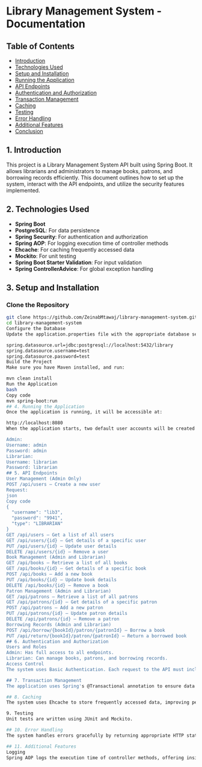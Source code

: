 # Library Management System - Documentation

## Table of Contents
- [Introduction](#1-introduction)
- [Technologies Used](#2-technologies-used)
- [Setup and Installation](#3-setup-and-installation)
- [Running the Application](#4-running-the-application)
- [API Endpoints](#5-api-endpoints)
- [Authentication and Authorization](#6-authentication-and-authorization)
- [Transaction Management](#7-transaction-management)
- [Caching](#8-caching)
- [Testing](#9-testing)
- [Error Handling](#10-error-handling)
- [Additional Features](#11-additional-features)
- [Conclusion](#conclusion)

## 1. Introduction
This project is a Library Management System API built using Spring Boot. It allows librarians and administrators to manage books, patrons, and borrowing records efficiently. This document outlines how to set up the system, interact with the API endpoints, and utilize the security features implemented.

## 2. Technologies Used
- **Spring Boot**
- **PostgreSQL**: For data persistence
- **Spring Security**: For authentication and authorization
- **Spring AOP**: For logging execution time of controller methods
- **Ehcache**: For caching frequently accessed data
- **Mockito**: For unit testing
- **Spring Boot Starter Validation**: For input validation
- **Spring ControllerAdvice**: For global exception handling

## 3. Setup and Installation

### Clone the Repository
```bash
git clone https://github.com/ZeinabMtawaj/library-management-system.git
cd library-management-system
Configure the Database
Update the application.properties file with the appropriate database settings:

spring.datasource.url=jdbc:postgresql://localhost:5432/library
spring.datasource.username=test
spring.datasource.password=test
Build the Project
Make sure you have Maven installed, and run:

mvn clean install
Run the Application
bash
Copy code
mvn spring-boot:run
## 4. Running the Application
Once the application is running, it will be accessible at:

http://localhost:8080
When the application starts, two default user accounts will be created if they weren't already present:

Admin:
Username: admin
Password: admin
Librarian:
Username: librarian
Password: librarian
## 5. API Endpoints
User Management (Admin Only)
POST /api/users – Create a new user
Request:
json
Copy code
{
  "username": "lib3",
  "password": "9941",
  "type": "LIBRARIAN"
}
GET /api/users – Get a list of all users
GET /api/users/{id} – Get details of a specific user
PUT /api/users/{id} – Update user details
DELETE /api/users/{id} – Remove a user
Book Management (Admin and Librarian)
GET /api/books – Retrieve a list of all books
GET /api/books/{id} – Get details of a specific book
POST /api/books – Add a new book
PUT /api/books/{id} – Update book details
DELETE /api/books/{id} – Remove a book
Patron Management (Admin and Librarian)
GET /api/patrons – Retrieve a list of all patrons
GET /api/patrons/{id} – Get details of a specific patron
POST /api/patrons – Add a new patron
PUT /api/patrons/{id} – Update patron details
DELETE /api/patrons/{id} – Remove a patron
Borrowing Records (Admin and Librarian)
POST /api/borrow/{bookId}/patron/{patronId} – Borrow a book
PUT /api/return/{bookId}/patron/{patronId} – Return a borrowed book
## 6. Authentication and Authorization
Users and Roles
Admin: Has full access to all endpoints.
Librarian: Can manage books, patrons, and borrowing records.
Access Control
The system uses Basic Authentication. Each request to the API must include a valid username and password.

## 7. Transaction Management
The application uses Spring's @Transactional annotation to ensure data integrity. For example, when borrowing or returning a book, if any step fails, the entire operation will be rolled back.

## 8. Caching
The system uses Ehcache to store frequently accessed data, improving performance and reducing load on the database.

9. Testing
Unit tests are written using JUnit and Mockito.

## 10. Error Handling
The system handles errors gracefully by returning appropriate HTTP status codes. It uses Spring ControllerAdvice to provide consistent error responses across the application.

## 11. Additional Features
Logging
Spring AOP logs the execution time of controller methods, offering insights into performance.
